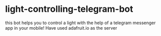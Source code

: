 # light-controlling-telegram-bot
this bot helps you to control a light with the help of a telegram messenger app in your mobile! Have used adafruit.io as the server

